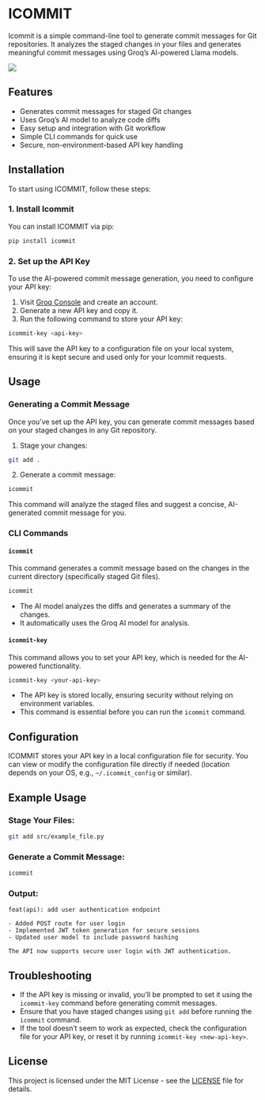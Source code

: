 # ICOMMIT

Icommit is a simple command-line tool to generate commit messages for Git repositories. It analyzes the staged changes in your files and generates meaningful commit messages using Groq’s AI-powered Llama models.

![](https://img.shields.io/badge/Icommit-8A2BE2)

## Features

- Generates commit messages for staged Git changes
- Uses Groq’s AI model to analyze code diffs
- Easy setup and integration with Git workflow
- Simple CLI commands for quick use
- Secure, non-environment-based API key handling

## Installation

To start using ICOMMIT, follow these steps:

### 1. Install Icommit

You can install ICOMMIT via pip:

```bash
pip install icommit
```

### 2. Set up the API Key

To use the AI-powered commit message generation, you need to configure your API key:

1. Visit [Groq Console](https://console.groq.com/) and create an account.
2. Generate a new API key and copy it.
3. Run the following command to store your API key:

```bash
icommit-key <api-key>
```

This will save the API key to a configuration file on your local system, ensuring it is kept secure and used only for your Icommit requests.

## Usage

### Generating a Commit Message

Once you’ve set up the API key, you can generate commit messages based on your staged changes in any Git repository.

1. Stage your changes:

```bash
git add .
```

2. Generate a commit message:

```bash
icommit
```

This command will analyze the staged files and suggest a concise, AI-generated commit message for you.

### CLI Commands

#### `icommit`

This command generates a commit message based on the changes in the current directory (specifically staged Git files).

```bash
icommit
```

- The AI model analyzes the diffs and generates a summary of the changes.
- It automatically uses the Groq AI model for analysis.

#### `icommit-key`

This command allows you to set your API key, which is needed for the AI-powered functionality.

```bash
icommit-key <your-api-key>
```

- The API key is stored locally, ensuring security without relying on environment variables.
- This command is essential before you can run the `icommit` command.

## Configuration

ICOMMIT stores your API key in a local configuration file for security. You can view or modify the configuration file directly if needed (location depends on your OS, e.g., `~/.icommit_config` or similar).

## Example Usage

### Stage Your Files:

```bash
git add src/example_file.py
```

### Generate a Commit Message:

```bash
icommit
```

### Output:

```
feat(api): add user authentication endpoint

- Added POST route for user login
- Implemented JWT token generation for secure sessions
- Updated user model to include password hashing

The API now supports secure user login with JWT authentication.
```

## Troubleshooting

- If the API key is missing or invalid, you’ll be prompted to set it using the `icommit-key` command before generating commit messages.
- Ensure that you have staged changes using `git add` before running the `icommit` command.
- If the tool doesn’t seem to work as expected, check the configuration file for your API key, or reset it by running `icommit-key <new-api-key>`.

## License

This project is licensed under the MIT License - see the [LICENSE](./License.txt) file for details.
